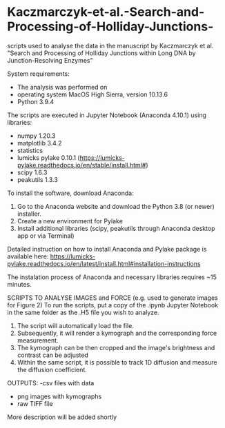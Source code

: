 # Kaczmarczyk-et-al.-Search-and-Processing-of-Holliday-Junctions-
scripts used to analyse the data in the manuscript by Kaczmarczyk et al. "Search and Processing of Holliday Junctions within Long DNA by Junction-Resolving Enzymes"

System requirements:
  - The analysis was performed on
  - operating system MacOS High Sierra, version 10.13.6
  - Python 3.9.4

The scripts are executed in Jupyter Notebook (Anaconda 4.10.1) using libraries:
  - numpy 1.20.3
  - matplotlib 3.4.2
  - statistics 
  - lumicks pylake 0.10.1 (https://lumicks-pylake.readthedocs.io/en/stable/install.html#)
  - scipy 1.6.3
  - peakutils 1.3.3
 
To install the software, download Anaconda: 
1. Go to the Anaconda website and download the Python 3.8 (or newer) installer.
2. Create a new environment for Pylake
3. Install additional libraries (scipy, peakutils through Anaconda desktop app or via Terminal)

Detailed instruction on how to install Anaconda and Pylake package is available here:
https://lumicks-pylake.readthedocs.io/en/latest/install.html#installation-instructions

The instalation process of Anaconda and necessary libraries requires ~15 minutes.

SCRIPTS TO ANALYSE IMAGES and FORCE (e.g. used to generate images for Figure 2)
To run the scripts, put a copy of the .ipynb Jupyter Notebook in the same folder as the .H5 file you wish to analyze. 
1. The script will automatically load the file. 
2. Subsequently, it will render a kymograph and the corresponding force measurement.
3. The kymograph can be then cropped and the image's brightness and contrast can be adjusted
4. Within the same script, it is possible to track 1D diffusion and measure the diffusion coefficient.


OUTPUTS:
-csv files with data 
- png images with kymographs
- raw TIFF file


More description will be added shortly


